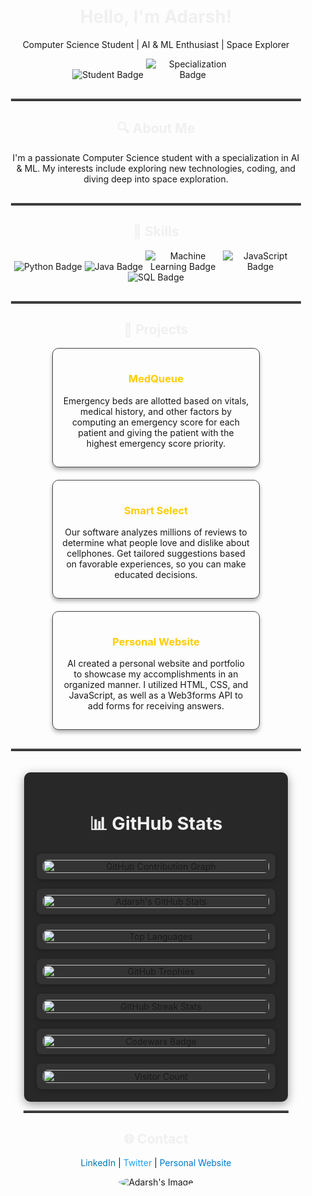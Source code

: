 <div align="center" style="max-width: 1200px; margin: 0 auto; padding: 20px;">
  <div style="margin-bottom: 30px;">
    <h1 style="color: #f0f0f0;">Hello, I'm Adarsh!</h1>
    <p>Computer Science Student | AI & ML Enthusiast | Space Explorer</p>
    <p>
      <img src="https://img.shields.io/badge/Computer_Science_Student-lightblue?style=flat&logo=github" alt="Student Badge" style="max-width: 150px;">
      <img src="https://img.shields.io/badge/Specialization-AI%20%26%20ML-lightgreen?style=flat&logo=github" alt="Specialization Badge" style="max-width: 150px;">
    </p>
  </div>

  <hr style="border: 0; border-top: 3px solid #444;">

  <div style="margin-bottom: 30px;">
    <h2 style="color: #f0f0f0;">🔍 About Me</h2>
    <p>I'm a passionate Computer Science student with a specialization in AI & ML. My interests include exploring new technologies, coding, and diving deep into space exploration.</p>
  </div>
  <hr style="border: 0; border-top: 3px solid #444;">

<div style="margin-bottom: 30px;">
  <h2 style="color: #f0f0f0;">💼 Skills</h2>
  <div>
    <img src="https://img.shields.io/badge/Python-Programming_Language-lightblue?style=flat&logo=python" alt="Python Badge" style="max-width: 120px;">
    <img src="https://img.shields.io/badge/Java-Programming_Language-lightgreen?style=flat&logo=java" alt="Java Badge" style="max-width: 120px;">
    <img src="https://img.shields.io/badge/Machine_Learning-ML-lightyellow?style=flat&logo=google" alt="Machine Learning Badge" style="max-width: 120px;">
    <img src="https://img.shields.io/badge/JavaScript-Programming_Language-lightcoral?style=flat&logo=javascript" alt="JavaScript Badge" style="max-width: 120px;">
    <img src="https://img.shields.io/badge/SQL-Database-lightpurple?style=flat&logo=sql" alt="SQL Badge" style="max-width: 120px;">
  </div>
</div>
  <hr style="border: 0; border-top: 3px solid #444;">

  <div style="margin-bottom: 30px;">
    <h2 style="color: #f0f0f0;">🚀 Projects</h2>
    <div style="display: flex; flex-wrap: wrap; justify-content: center; gap: 20px;">
      <div style="background: rgba(255, 255, 255, 0.1); border: 1px solid #444; border-radius: 10px; padding: 15px; box-shadow: 0 4px 6px rgba(0, 0, 0, 0.3); text-align: center; transition: transform 0.3s, box-shadow 0.3s; max-width: 300px;">
        <a href="https://github.com/Adarshv0524/MedQueue" style="text-decoration: none; color: inherit;">
          <h3 style="color: #ffcc00;">MedQueue</h3>
          <p>Emergency beds are allotted based on vitals, medical history, and other factors by computing an emergency score for each patient and giving the patient with the highest emergency score priority.</p>
        </a>
      </div>
      <div style="background: rgba(255, 255, 255, 0.1); border: 1px solid #444; border-radius: 10px; padding: 15px; box-shadow: 0 4px 6px rgba(0, 0, 0, 0.3); text-align: center; transition: transform 0.3s, box-shadow 0.3s; max-width: 300px;">
        <a href="https://github.com/Adarshv0524/Smart-Select" style="text-decoration: none; color: inherit;">
          <h3 style="color: #ffcc00;">Smart Select</h3>
          <p>Our software analyzes millions of reviews to determine what people love and dislike about cellphones. Get tailored suggestions based on favorable experiences, so you can make educated decisions.</p>
        </a>
      </div>
      <div style="background: rgba(255, 255, 255, 0.1); border: 1px solid #444; border-radius: 10px; padding: 15px; box-shadow: 0 4px 6px rgba(0, 0, 0, 0.3); text-align: center; transition: transform 0.3s, box-shadow 0.3s; max-width: 300px;">
        <a href="https://github.com/Adarshv0524/Portfolio" style="text-decoration: none; color: inherit;">
          <h3 style="color: #ffcc00;">Personal Website</h3>
          <p>AI created a personal website and portfolio to showcase my accomplishments in an organized manner. I utilized HTML, CSS, and JavaScript, as well as a Web3forms API to add forms for receiving answers.</p>
        </a>
      </div>
    </div>
  </div>



  <hr style="border: 0; border-top: 3px solid #444;">

<div align="center" style="max-width: 1200px; margin: 0 auto; padding: 20px;">
  <div style="width: 90%; max-width: 1200px; margin: 0 auto; padding: 20px; background-color: #282828; border-radius: 10px; box-shadow: 0 4px 15px rgba(0, 0, 0, 0.4);">
    <h2 style="font-size: 1.8rem; text-align: center; margin-bottom: 20px; color: #f0f0f0;">📊 GitHub Stats</h2>
    <div style="display: grid; grid-template-columns: repeat(auto-fit, minmax(200px, 1fr)); gap: 15px;">
      <div style="background-color: #333; padding: 10px; border-radius: 8px; box-shadow: 0 2px 10px rgba(0, 0, 0, 0.3); transition: transform 0.3s ease-in-out, box-shadow 0.3s ease-in-out;">
        <img src="https://github-readme-activity-graph.vercel.app/graph?username=Adarshv0524&theme=react-dark" alt="GitHub Contribution Graph" style="width: 100%; height: auto; border-radius: 8px;">
      </div>
      <div style="background-color: #333; padding: 10px; border-radius: 8px; box-shadow: 0 2px 10px rgba(0, 0, 0, 0.3); transition: transform 0.3s ease-in-out, box-shadow 0.3s ease-in-out;">
        <img src="https://github-readme-stats.vercel.app/api?username=Adarshv0524&show_icons=true&hide_title=true&count_private=true" alt="Adarsh's GitHub Stats" style="width: 100%; height: auto; border-radius: 8px;">
      </div>
      <div style="background-color: #333; padding: 10px; border-radius: 8px; box-shadow: 0 2px 10px rgba(0, 0, 0, 0.3); transition: transform 0.3s ease-in-out, box-shadow 0.3s ease-in-out;">
        <img src="https://github-readme-stats.vercel.app/api/top-langs/?username=Adarshv0524&layout=compact" alt="Top Languages" style="width: 100%; height: auto; border-radius: 8px;">
      </div>
      <div style="background-color: #333; padding: 10px; border-radius: 8px; box-shadow: 0 2px 10px rgba(0, 0, 0, 0.3); transition: transform 0.3s ease-in-out, box-shadow 0.3s ease-in-out;">
        <img src="https://github-profile-trophy.vercel.app/?username=Adarshv0524&theme=onestar&margin-w=15&margin-h=15" alt="GitHub Trophies" style="width: 100%; height: auto; border-radius: 8px;">
      </div>
      <div style="background-color: #333; padding: 10px; border-radius: 8px; box-shadow: 0 2px 10px rgba(0, 0, 0, 0.3); transition: transform 0.3s ease-in-out, box-shadow 0.3s ease-in-out;">
        <img src="https://github-readme-streak-stats.herokuapp.com/?user=Adarshv0524&theme=dark&date_format=M%20j%5B%2C%20Y%5D" alt="GitHub Streak Stats" style="width: 100%; height: auto; border-radius: 8px;">
      </div>
      <div style="background-color: #333; padding: 10px; border-radius: 8px; box-shadow: 0 2px 10px rgba(0, 0, 0, 0.3); transition: transform 0.3s ease-in-out, box-shadow 0.3s ease-in-out;">
        <img src="https://www.codewars.com/users/Adarshv0524/badges/large" alt="Codewars Badge" style="width: 100%; height: auto; border-radius: 8px;">
      </div>
<div style="background-color: #333; padding: 10px; border-radius: 8px; box-shadow: 0 2px 10px rgba(0, 0, 0, 0.3); transition: transform 0.3s ease-in-out, box-shadow 0.3s ease-in-out; max-width: 100%; display: inline-block;">
  <a href="https://visitor-badge.glitch.me/badge?page_id=Adarshv0524.visitor-badge" target="_blank" style="text-decoration: none; color: inherit;">
    <img src="https://visitor-badge.glitch.me/badge?page_id=Adarshv0524.visitor-badge" alt="Visitor Count" style="width: 100%; height: auto; border-radius: 8px;">
  </a>
</div>


  </div>
</div>


  <hr style="border: 0; border-top: 3px solid #444;">

  <div style="margin-bottom: 30px;">
    <h2 style="color: #f0f0f0;">🌐 Contact</h2>
    <p>
      <a href="https://www.linkedin.com/in/Adarshv0524" style="text-decoration: none; color: #0077b5;">LinkedIn</a> |
      <a href="https://twitter.com/Adarshv0524" style="text-decoration: none; color: #1da1f2;">Twitter</a> |
      <a href="https://adarshv0524.github.io/Portfolio/" style="text-decoration: none; color: #007acc;">Personal Website</a>
    </p>
    <img src="https://linktoyourimage.com/image.jpg" alt="Adarsh's Image" style="max-width: 200px; border-radius: 50%;">
  </div>
</div>
